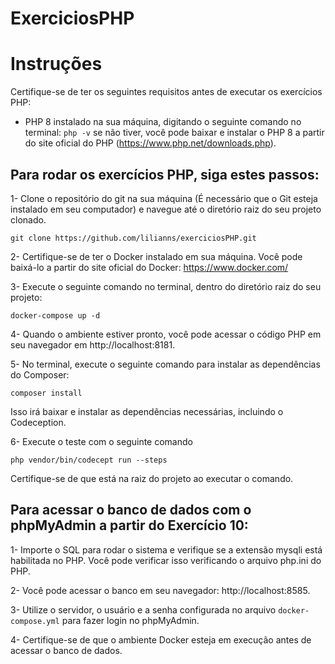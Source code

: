 # ExerciciosPHP
<h1> Instruções </h1>

Certifique-se de ter os seguintes requisitos antes de executar os exercícios PHP: 
- PHP 8 instalado na sua máquina, digitando o seguinte comando no terminal: `php -v` se não tiver, você pode baixar e instalar o PHP 8 a partir do site oficial do PHP (https://www.php.net/downloads.php).

<h2> Para rodar os exercícios PHP, siga estes passos: </h2>

1- Clone o repositório do git na sua máquina (É necessário que o Git esteja instalado em seu computador) e navegue até o diretório raiz do seu projeto clonado.
```
git clone https://github.com/lilianns/exerciciosPHP.git
```
2- Certifique-se de ter o Docker instalado em sua máquina. 
Você pode baixá-lo a partir do site oficial do Docker: https://www.docker.com/

3- Execute o seguinte comando no terminal, dentro do diretório raiz do seu projeto:
```
docker-compose up -d
```

4- Quando o ambiente estiver pronto, você pode acessar o código PHP em seu navegador em http://localhost:8181. 

5- No terminal, execute o seguinte comando para instalar as dependências do Composer: 
```
composer install
``` 
Isso irá baixar e instalar as dependências necessárias, incluindo o Codeception.

6- Execute o teste com o seguinte comando 
```
php vendor/bin/codecept run --steps
```
 Certifique-se de que está na raiz do projeto ao executar o comando.

 <h2> Para acessar o banco de dados com o phpMyAdmin a partir do Exercício 10: </h2>

1- Importe o SQL para rodar o sistema e verifique se a extensão mysqli está habilitada no PHP. Você pode verificar isso verificando o arquivo php.ini do PHP.

2- Você pode acessar o banco em seu navegador: http://localhost:8585.

3- Utilize o servidor, o usuário e a senha configurada no arquivo `docker-compose.yml` para fazer login no phpMyAdmin.

4- Certifique-se de que o ambiente Docker esteja em execução antes de acessar o banco de dados. 
 